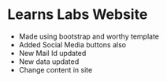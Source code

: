 

# Learns Labs Website

* Made using bootstrap and worthy template
* Added Social Media buttons also
* New Mail Id updated
* New data updated
* Change content in site

